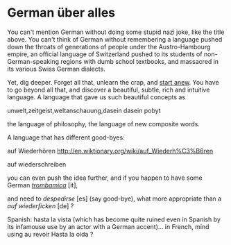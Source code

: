 German über alles
===

You can't mention German without doing some stupid nazi joke, like the title above. You can't think of German without remembering a language pushed down the throats of generations of people under the Austro-Hambourg empire, an official language of Switzerland pushed to its students of non-German-speaking regions with dumb school textbooks, and massacred in its various Swiss German dialects.

Yet, dig deeper. Forget all that, unlearn the crap, and [start anew](learning-languages). You have to go beyond all that, and discover a beautiful, subtle, rich and intuitive language. A language that gave us such beautiful concepts as

unwelt,zeitgeist,weltanschauung,dasein
dasein pobyt

the language of philosophy, the language of new composite words.

A language that has different good-byes:

auf Wiederhören
http://en.wiktionary.org/wiki/auf_Wiederh%C3%B6ren

auf wiederschreiben

you can even push the idea further, and if you happen to have some German *[trombamica](trombamici)* [it],

and need to *despedirse* [es] (say good-bye), what more appropriate than a *auf wiederficken* [de] ?

Spanish: hasta la vista (which has become quite ruined even in Spanish by its infamouse use by an actor with a German accent)... in French, mind using au revoir
Hasta la oída ?
